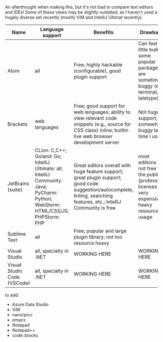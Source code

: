 An afterthought when making this, but it's not bad to compare text editors and IDEs! Some of these views may be slightly outdated, as I haven't used a hugely diverse set recently (mostly ViM and IntelliJ Ultimat recently).

|Name|Language support|Benefits|Drawbacks|
|---|---|---|---|
|Atom|all|Free; highly hackable (configurable), good plugin support|Can feel a little bulky, some popular packages are sometimes buggy (e.g., terminal, teletype)|
|Brackets|web languages|Free; good support for web languages; ability to view relevant code snippets (e.g., source for CSS class) inline; builtin live web browser development server|Not huge support; was somewhat buggy last time I used it|
|JetBrains (suite)|CLion: C,C++; Goland: Go; IntelliJ Ultimate: all; IntelliJ Community: Java; PyCharm: Python; WebStorm: HTML/CSS/JS; PHPStorm: PHP|Great editors overall with huge feature support; great plugin support; good code suggestion/autocomplete, linting, searching features, etc.; IntelliJ Community is free|most editions are not free to the public (professional licenses are very expensive); heavy resource usage|
|Sublime Text|all|Free; popular and large plugin library; not too resource heavy||
|Visual Studio|all, specialty in .NET|WORKING HERE|WORKING HERE|
|Visual Studio Code (VSCode)|all, specialty in .NET|WORKING HERE|WORKING HERE|

to add:
- Azure Data Studio
- ViM
- nano/pico
- emacs
- Notepad
- Notepad++
- code::blocks
